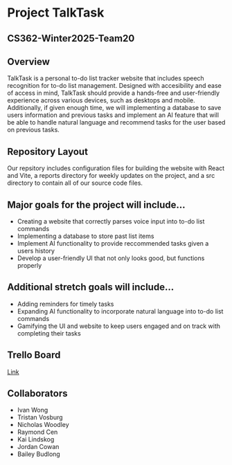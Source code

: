 # Project TalkTask
## CS362-Winter2025-Team20

## Overview
TalkTask is a personal to-do list tracker website that includes speech recognition for to-do list management. Designed with accesibility and ease of access in mind, TalkTask should provide a hands-free and user-friendly experience across various devices, such as desktops and mobile. Additionally, if given enough time, we will implementing a database to save users information and previous tasks and implement an AI feature that will be able to handle natural language and recommend tasks for the user based on previous tasks.

## Repository Layout
Our repsitory includes configuration files for building the website with React and Vite, a reports directory for weekly updates on the project, and a src directory to contain all of our source code files.

## Major goals for the project will include... 
* Creating a website that correctly parses voice input into to-do list commands
* Implementing a database to store past list items
* Implement AI functionality to provide reccommended tasks given a users history
* Develop a user-friendly UI that not only looks good, but functions properly

## Additional stretch goals will include...
* Adding reminders for timely tasks
* Expanding AI functionality to incorporate natural language into to-do list commands
* Gamifying the UI and website to keep users engaged and on track with completing their tasks

## Trello Board
[Link](https://trello.com/b/5mxdUfv6/pt20talktask?utm_source=eval-email&utm_medium=email&utm_campaign=board-invite)

## Collaborators
- Ivan Wong
- Tristan Vosburg
- Nicholas Woodley
- Raymond Cen
- Kai Lindskog
- Jordan Cowan
- Bailey Budlong
